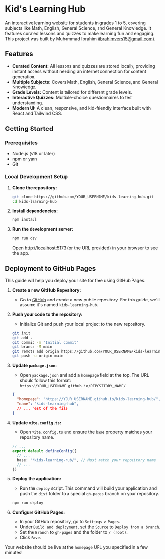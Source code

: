 # Kid's Learning Hub

An interactive learning website for students in grades 1 to 5, covering subjects like Math, English, General Science, and General Knowledge. It features curated lessons and quizzes to make learning fun and engaging. This project was built by Muhammad Ibrahim (ibrahimvers15@gmail.com).

## Features

-   **Curated Content:** All lessons and quizzes are stored locally, providing instant access without needing an internet connection for content generation.
-   **Multiple Subjects:** Covers Math, English, General Science, and General Knowledge.
-   **Grade Levels:** Content is tailored for different grade levels.
-   **Interactive Quizzes:** Multiple-choice questionnaires to test understanding.
-   **Modern UI:** A clean, responsive, and kid-friendly interface built with React and Tailwind CSS.

## Getting Started

### Prerequisites

-   Node.js (v18 or later)
-   npm or yarn
-   Git

### Local Development Setup

1.  **Clone the repository:**
    ```bash
    git clone https://github.com/YOUR_USERNAME/kids-learning-hub.git
    cd kids-learning-hub
    ```

2.  **Install dependencies:**
    ```bash
    npm install
    ```

3.  **Run the development server:**
    ```bash
    npm run dev
    ```
    Open [http://localhost:5173](http://localhost:5173) (or the URL provided) in your browser to see the app.

## Deployment to GitHub Pages

This guide will help you deploy your site for free using GitHub Pages.

1.  **Create a new GitHub Repository:**
    -   Go to [GitHub](https://github.com) and create a new public repository. For this guide, we'll assume it's named `kids-learning-hub`.

2.  **Push your code to the repository:**
    -   Initialize Git and push your local project to the new repository.
    ```bash
    git init
    git add .
    git commit -m "Initial commit"
    git branch -M main
    git remote add origin https://github.com/YOUR_USERNAME/kids-learning-hub.git
    git push -u origin main
    ```

3.  **Update `package.json`:**
    -   Open `package.json` and add a `homepage` field at the top. The URL should follow this format: `https://YOUR_USERNAME.github.io/REPOSITORY_NAME/`.
    ```json
    {
      "homepage": "https://YOUR_USERNAME.github.io/kids-learning-hub/",
      "name": "kids-learning-hub",
      // ... rest of the file
    }
    ```

4.  **Update `vite.config.ts`:**
    - Open `vite.config.ts` and ensure the `base` property matches your repository name.
    ```typescript
    // ...
    export default defineConfig({
      // ...
      base: "/kids-learning-hub/", // Must match your repository name
      // ...
    })
    ```

5.  **Deploy the application:**
    -   Run the `deploy` script. This command will build your application and push the `dist` folder to a special `gh-pages` branch on your repository.
    ```bash
    npm run deploy
    ```

6.  **Configure GitHub Pages:**
    -   In your GitHub repository, go to `Settings` > `Pages`.
    -   Under `Build and deployment`, set the `Source` to `Deploy from a branch`.
    -   Set the `Branch` to `gh-pages` and the folder to `/ (root)`.
    -   Click `Save`.

Your website should be live at the `homepage` URL you specified in a few minutes!